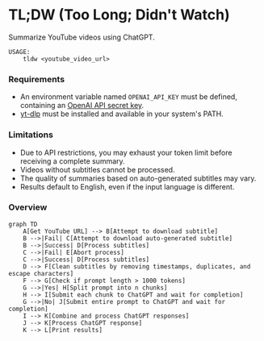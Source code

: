 # TL;DW (Too Long; Didn't Watch)


Summarize YouTube videos using ChatGPT.

```
USAGE:
    tldw <youtube_video_url>
```

### Requirements
- An environment variable named `OPENAI_API_KEY` must be defined, containing an [OpenAI API secret key](ttps://platform.openai.com/account/api-keys).
- [yt-dlp](https://github.com/yt-dlp/yt-dlp) must be installed and available in your system's PATH.

### Limitations

- Due to API restrictions, you may exhaust your token limit before receiving a complete summary.
- Videos without subtitles cannot be processed.
- The quality of summaries based on auto-generated subtitles may vary.
- Results default to English, even if the input language is different.


### Overview 

```mermaid
graph TD
    A[Get YouTube URL] --> B[Attempt to download subtitle]
    B -->|Fail| C[Attempt to download auto-generated subtitle]
    B -->|Success| D[Process subtitles]
    C -->|Fail| E[Abort process]
    C -->|Success| D[Process subtitles]
    D --> F[Clean subtitles by removing timestamps, duplicates, and escape characters]
    F --> G[Check if prompt length > 1000 tokens]
    G -->|Yes| H[Split prompt into n chunks]
    H --> I[Submit each chunk to ChatGPT and wait for completion]
    G -->|No| J[Submit entire prompt to ChatGPT and wait for completion]
    I --> K[Combine and process ChatGPT responses]
    J --> K[Process ChatGPT response]
    K --> L[Print results]
```

